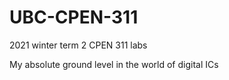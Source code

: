 # UBC-CPEN-311
 2021 winter term 2 CPEN 311 labs 
 
 My absolute ground level in the world of digital ICs
